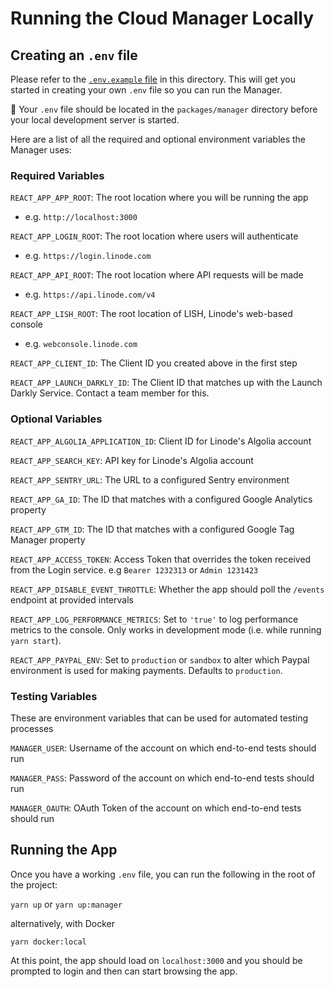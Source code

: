 # Running the Cloud Manager Locally

## Creating an `.env` file

Please refer to the [`.env.example` file](./packages/manager/.env.example) in this directory. This will get you started in creating your own `.env` file so you can run the Manager.

:rotating_light: Your `.env` file should be located in the `packages/manager` directory before your local development server is started.

Here are a list of all the required and optional environment variables the Manager uses:

### Required Variables

`REACT_APP_APP_ROOT`: The root location where you will be running the app
* e.g. `http://localhost:3000`

`REACT_APP_LOGIN_ROOT`: The root location where users will authenticate
* e.g. `https://login.linode.com`

`REACT_APP_API_ROOT`: The root location where API requests will be made
* e.g. `https://api.linode.com/v4`

`REACT_APP_LISH_ROOT`: The root location of LISH, Linode's web-based console
* e.g. `webconsole.linode.com`

`REACT_APP_CLIENT_ID`: The Client ID you created above in the first step

`REACT_APP_LAUNCH_DARKLY_ID`: The Client ID that matches up with the Launch Darkly Service. Contact a team member for this.

### Optional Variables

`REACT_APP_ALGOLIA_APPLICATION_ID`: Client ID for Linode's Algolia account

`REACT_APP_SEARCH_KEY`: API key for Linode's Algolia account

`REACT_APP_SENTRY_URL`: The URL to a configured Sentry environment

`REACT_APP_GA_ID`: The ID that matches with a configured Google Analytics property

`REACT_APP_GTM_ID`: The ID that matches with a configured Google Tag Manager property

`REACT_APP_ACCESS_TOKEN`: Access Token that overrides the token received from the Login service.
e.g `Bearer 1232313` or `Admin 1231423`

`REACT_APP_DISABLE_EVENT_THROTTLE`: <Boolean> Whether the app should poll the `/events` endpoint at provided intervals

`REACT_APP_LOG_PERFORMANCE_METRICS`: Set to `'true'` to log performance metrics to the console. Only works in development mode (i.e. while running `yarn start`).

`REACT_APP_PAYPAL_ENV`: Set to `production` or `sandbox` to alter which Paypal environment is used
for making payments. Defaults to `production`.

### Testing Variables

These are environment variables that can be used for automated testing processes

`MANAGER_USER`: Username of the account on which end-to-end tests should run

`MANAGER_PASS`: Password of the account on which end-to-end tests should run

`MANAGER_OAUTH`: OAuth Token of the account on which end-to-end tests should run

## Running the App

Once you have a working `.env` file, you can run the following in the root of the project:

`yarn up` or `yarn up:manager`

alternatively, with Docker

`yarn docker:local`

At this point, the app should load on `localhost:3000` and you should be prompted to login and then can start browsing the app.

